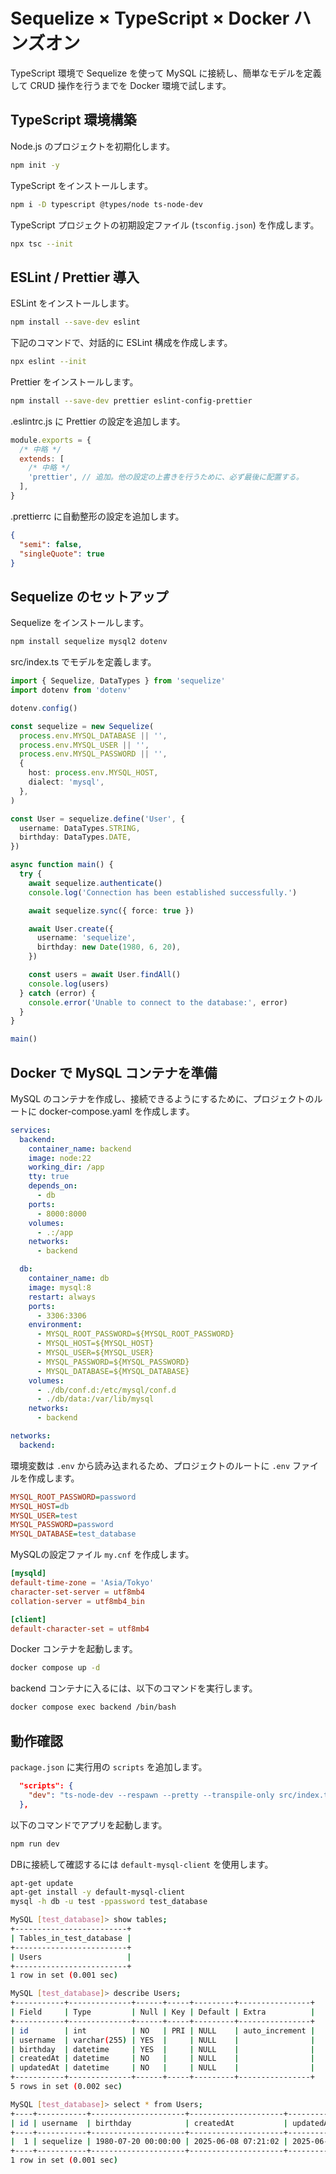 # Sequelize × TypeScript × Docker ハンズオン

TypeScript 環境で Sequelize を使って MySQL に接続し、簡単なモデルを定義して CRUD 操作を行うまでを Docker 環境で試します。

## TypeScript 環境構築

Node.js のプロジェクトを初期化します。

```sh
npm init -y
```

TypeScript をインストールします。

```sh
npm i -D typescript @types/node ts-node-dev
```

TypeScript プロジェクトの初期設定ファイル (`tsconfig.json`) を作成します。

```sh
npx tsc --init
```

## ESLint / Prettier 導入

ESLint をインストールします。

```sh
npm install --save-dev eslint
```

下記のコマンドで、対話的に ESLint 構成を作成します。

```sh
npx eslint --init
```

Prettier をインストールします。

```sh
npm install --save-dev prettier eslint-config-prettier
```

.eslintrc.js に Prettier の設定を追加します。

```js
module.exports = {
  /* 中略 */
  extends: [
    /* 中略 */
    'prettier', // 追加。他の設定の上書きを行うために、必ず最後に配置する。
  ],
}
```

.prettierrc に自動整形の設定を追加します。

```json
{
  "semi": false,
  "singleQuote": true
}
```

## Sequelize のセットアップ

Sequelize をインストールします。

```sh
npm install sequelize mysql2 dotenv
```

src/index.ts でモデルを定義します。

```ts
import { Sequelize, DataTypes } from 'sequelize'
import dotenv from 'dotenv'

dotenv.config()

const sequelize = new Sequelize(
  process.env.MYSQL_DATABASE || '',
  process.env.MYSQL_USER || '',
  process.env.MYSQL_PASSWORD || '',
  {
    host: process.env.MYSQL_HOST,
    dialect: 'mysql',
  },
)

const User = sequelize.define('User', {
  username: DataTypes.STRING,
  birthday: DataTypes.DATE,
})

async function main() {
  try {
    await sequelize.authenticate()
    console.log('Connection has been established successfully.')

    await sequelize.sync({ force: true })

    await User.create({
      username: 'sequelize',
      birthday: new Date(1980, 6, 20),
    })

    const users = await User.findAll()
    console.log(users)
  } catch (error) {
    console.error('Unable to connect to the database:', error)
  }
}

main()
```

## Docker で MySQL コンテナを準備

MySQL のコンテナを作成し、接続できるようにするために、プロジェクトのルートに docker-compose.yaml を作成します。

```yaml
services:
  backend:
    container_name: backend
    image: node:22
    working_dir: /app
    tty: true
    depends_on:
      - db
    ports:
      - 8000:8000
    volumes:
      - .:/app
    networks:
      - backend

  db:
    container_name: db
    image: mysql:8
    restart: always
    ports:
      - 3306:3306
    environment:
      - MYSQL_ROOT_PASSWORD=${MYSQL_ROOT_PASSWORD}
      - MYSQL_HOST=${MYSQL_HOST}
      - MYSQL_USER=${MYSQL_USER}
      - MYSQL_PASSWORD=${MYSQL_PASSWORD}
      - MYSQL_DATABASE=${MYSQL_DATABASE}
    volumes:
      - ./db/conf.d:/etc/mysql/conf.d
      - ./db/data:/var/lib/mysql
    networks:
      - backend

networks:
  backend:
```

環境変数は `.env` から読み込まれるため、プロジェクトのルートに `.env` ファイルを作成します。

```ini
MYSQL_ROOT_PASSWORD=password
MYSQL_HOST=db
MYSQL_USER=test
MYSQL_PASSWORD=password
MYSQL_DATABASE=test_database
```

MySQLの設定ファイル `my.cnf` を作成します。

```ini:my.cnf
[mysqld]
default-time-zone = 'Asia/Tokyo'
character-set-server = utf8mb4
collation-server = utf8mb4_bin

[client]
default-character-set = utf8mb4
```

Docker コンテナを起動します。

```sh
docker compose up -d
```

backend コンテナに入るには、以下のコマンドを実行します。

```sh
docker compose exec backend /bin/bash
```

## 動作確認

`package.json` に実行用の `scripts` を追加します。

```json
  "scripts": {
    "dev": "ts-node-dev --respawn --pretty --transpile-only src/index.ts"
  },
```

以下のコマンドでアプリを起動します。

```sh
npm run dev
```

DBに接続して確認するには `default-mysql-client` を使用します。

```sh
apt-get update
apt-get install -y default-mysql-client
mysql -h db -u test -ppassword test_database
```

```sh
MySQL [test_database]> show tables;
+-------------------------+
| Tables_in_test_database |
+-------------------------+
| Users                   |
+-------------------------+
1 row in set (0.001 sec)

MySQL [test_database]> describe Users;
+-----------+--------------+------+-----+---------+----------------+
| Field     | Type         | Null | Key | Default | Extra          |
+-----------+--------------+------+-----+---------+----------------+
| id        | int          | NO   | PRI | NULL    | auto_increment |
| username  | varchar(255) | YES  |     | NULL    |                |
| birthday  | datetime     | YES  |     | NULL    |                |
| createdAt | datetime     | NO   |     | NULL    |                |
| updatedAt | datetime     | NO   |     | NULL    |                |
+-----------+--------------+------+-----+---------+----------------+
5 rows in set (0.002 sec)

MySQL [test_database]> select * from Users;
+----+-----------+---------------------+---------------------+---------------------+
| id | username  | birthday            | createdAt           | updatedAt           |
+----+-----------+---------------------+---------------------+---------------------+
|  1 | sequelize | 1980-07-20 00:00:00 | 2025-06-08 07:21:02 | 2025-06-08 07:21:02 |
+----+-----------+---------------------+---------------------+---------------------+
1 row in set (0.001 sec)
```
